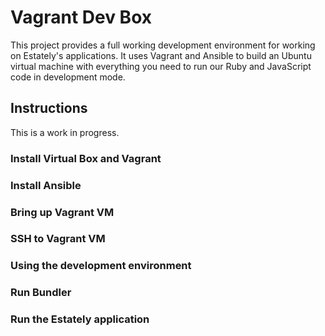 # Vagrant Dev Box

This project provides a full working development environment for working on
Estately's applications. It uses Vagrant and Ansible to build an Ubuntu virtual
machine with everything you need to run our Ruby and JavaScript code in
development mode.

## Instructions

This is a work in progress.

### Install Virtual Box and Vagrant
### Install Ansible
### Bring up Vagrant VM
### SSH to Vagrant VM
### Using the development environment
### Run Bundler
### Run the Estately application